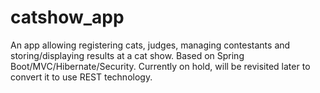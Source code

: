# catshow_app
An app allowing registering cats, judges, managing contestants and storing/displaying results at a cat show. Based on Spring Boot/MVC/Hibernate/Security. Currently on hold, will be revisited later to convert it to use REST technology.
